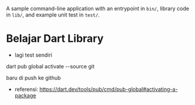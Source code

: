 A sample command-line application with an entrypoint in `bin/`, library code
in `lib/`, and example unit test in `test/`.

# Belajar Dart Library
- lagi test sendiri

dart pub global activate --source git <Git URL>

baru di push ke github

- referensi:
https://dart.dev/tools/pub/cmd/pub-global#activating-a-package
